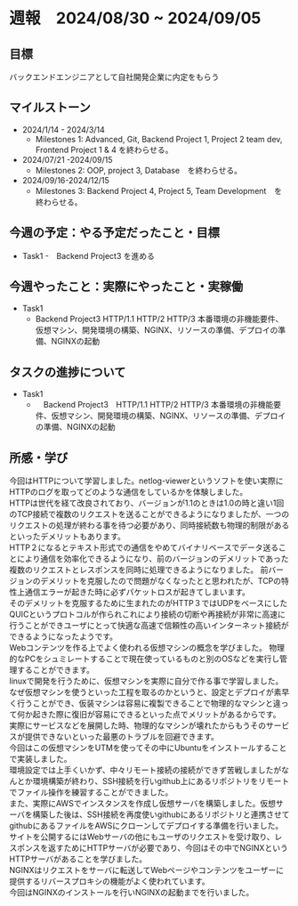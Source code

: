 # 週報　2024/08/30 ~ 2024/09/05
## 目標   
バックエンドエンジニアとして自社開発企業に内定をもらう

## マイルストーン
- 2024/1/14 - 2024/3/14
  - Milestones 1: Advanced, Git, Backend Project 1, Project 2 team dev, Frontend Project 1 & 4 を終わらせる。
- 2024/07/21 -2024/09/15
  - Milestones 2: OOP, project 3, Database　を終わらせる。
- 2024/09/16-2024/12/15
  - Milestones 3: Backend Project 4, Project 5, Team Development　を終わらせる。
   
## 今週の予定：やる予定だったこと・目標
  - Task1
    -　Backend Project3 を進める
    
## 今週やったこと：実際にやったこと・実稼働
- Task1
  -  Backend Project3 HTTP/1.1 HTTP/2 HTTP/3 本番環境の非機能要件、仮想マシン、開発環境の構築、NGINX、リソースの準備、デプロイの準備、NGINXの起動
## タスクの進捗について
- Task1
  - 　Backend Project3　HTTP/1.1 HTTP/2 HTTP/3 本番環境の非機能要件、仮想マシン、開発環境の構築、NGINX、リソースの準備、デプロイの準備、NGINXの起動

## 所感・学び
今回はHTTPについて学習しました。netlog-viewerというソフトを使い実際にHTTPのログを取ってどのような通信をしているかを体験しました。  
HTTPは世代を経て改良されており、バージョンが1.1のときは1.0の時と違い1回のTCP接続で複数のリクエストを送ることができるようになりましたが、一つのリクエストの処理が終わる事を待つ必要があり、同時接続数も物理的制限があるといったデメリットもあります。  
HTTP２になるとテキスト形式での通信をやめてバイナリベースでデータ送ることにより通信を効率化できるようになり、前のバージョンのデメリットであった複数のリクエストとレスポンスを同時に処理できるようになりました。
前バージョンのデメリットを克服したので問題がなくなったとと思われたが、TCPの特性上通信エラーが起きた時に必ずパケットロスが起きてしまいます。  
そのデメリットを克服するために生まれたのがHTTP３ではUDPをベースにしたQUICというプロトコルが作られこれにより接続の切断や再接続が非常に高速に行うことができユーザにとって快適な高速で信頼性の高いインターネット接続ができるようになったようです。  
Webコンテンツを作る上でよく使われる仮想マシンの概念を学びました。
物理的なPCをシュミレートすることで現在使っているものと別のOSなどを実行し管理することができます。  
linuxで開発を行うために、仮想マシンを実際に自分で作る事で学習しました。  
なぜ仮想マシンを使うといった工程を取るのかというと、設定とデプロイが素早く行うことができ、仮装マシンは容易に複製できることで物理的なマシンと違って何か起きた際に復旧が容易にできるといった点でメリットがあるからです。  
実際にサービスなどを展開した時、物理的なマシンが壊れたからもうそのサービスが提供できないといった最悪のトラブルを回避できます。  
今回はこの仮想マシンをUTMを使ってその中にUbuntuをインストールすることで実装しました。  
環境設定では上手くいかず、中々リモート接続の接続ができず苦戦しましたがなんとか環境構築が終わり、SSH接続を行いgithub上にあるリポジトリをリモートでファイル操作を練習することができました。  
また、実際にAWSでインスタンスを作成し仮想サーバを構築しました。仮想サーバを構築した後は、SSH接続を再度使いgithubにあるリポジトリと連携させてgithubにあるファイルをAWSにクローンしてデプロイする準備を行いました。
サイトを公開するにはWebサーバの他にもユーザのリクエストを受け取り、レスポンスを返すためにHTTPサーバが必要であり、今回はその中でNGINXというHTTPサーバがあることを学びました。  
NGINXはリクエストをサーバに転送してWebページやコンテンツをユーザーに提供するリバースプロキシの機能がよく使われています。    
今回はNGINXのインストールを行いNGINXの起動までを行いました。
